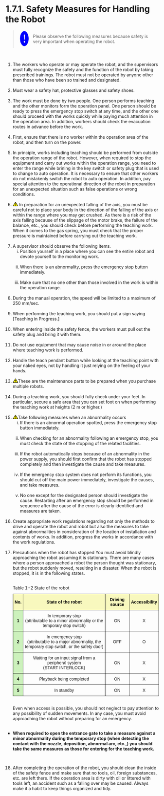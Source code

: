 ﻿# 1.7.1. Safety Measures for Handling the Robot

<blockquote>
<table border="0">
    <thead>
        <tr>
            <td>
            <div align="center">
              <img src="../../_assets/강제표시.png" width = 50 height = 50>
            </div>
            </td>
            <td colspan="4"> 
                Please observe the following measures because safety is very important when operating the robot.
            </td>
        </tr>
    </thead>
</table>  
</blockquote><br>



<ol style="list-style-type:decimal" start="1">
<li>
The workers who operate or may operate the robot, and the supervisors must fully recognize the safety and the function of the robot by taking prescribed trainings. The robot must not be operated by anyone other than those who have been so trained and designated. 
</li><br>
    <li>
Must wear a safety hat, protective glasses and safety shoes. 
</li><br>
    <li>
The work must be done by two people. One person performs teaching and the other monitors form the operation panel. One person should be ready to press the emergency stop switch at any time, and the other one should proceed with the works quickly while paying much attention in the operation area. In addition, workers should check the evacuation routes in advance before the work. 
</li><br>
    <li>
First, ensure that there is no worker within the operation area of the robot, and then turn on the power. 
</li><br>
    <li>
In principle, works including teaching should be performed from outside the operation range of the robot. However, when required to stop the equipment and carry out works within the operation range, you need to enter the range while brining in the key switch or safety plug that is used to change to auto operation. It is necessary to ensure that other workers do not mistakenly switch the robot to auto operation. In addition, pay special attention to the operational direction of the robot in preparation for an unexpected situation such as false operations or wrong conditions. 
</li><br>
    <li>
<img src="../../_assets/작은주의표시.png"> In preparation for an unexpected falling of the axis, you must be careful not to place your body in the direction of the falling of the axis or within the range where you may get crushed.
As there is a risk of the axis falling because of the slippage of the motor brake, the failure of the balance, etc., you should check before performing the teaching work. When it comes to the gas spring, you must check that the proper pressure is maintained before carrying out the teaching work.
</li><br>	
<li>
            A supervisor should observe the following items. 
            <ol style="list-style-type:lower-roman" start="1">
                <li>
                Position yourself in a place where you can see the entire robot and devote yourself to the monitoring work.
</li><br>
    <li>
When there is an abnormality, press the emergency stop button immediately. 
</li><br>
    <li>
Make sure that no one other than those involved in the work is within the operation range.
                </li>
            </ol>
        </li><br>
<li>
During the manual operation, the speed will be limited to a maximum of 250 mm/sec. 
</li><br>
    <li>
When performing the teaching work, you should put a sign saying [Teaching in Progress.] 
</li><br>
    <li>
When entering inside the safety fence, the workers must pull out the safety plug and bring it with them. 
</li><br>
    <li>
Do not use equipment that may cause noise in or around the place where teaching work is performed. 
</li><br>
    <li>
Handle the teach pendant button while looking at the teaching point with your naked eyes, not by handling it just relying on the feeling of your hands. 

</li><br>
    <li>
<img src="../../_assets/작은주의표시.png">These are the maintenance parts to be prepared when you purchase multiple robots. 
</li><br>
    <li>
During a teaching work, you should fully check under your feet. In particular, secure a safe area that you can set foot on when performing the teaching work at heights (2 m or higher.) 
</li><br> 
        <li>
            <img src="../../_assets/작은주의표시.png">Take following measures when an abnormality occurs 
            <ol style="list-style-type:lower-roman" start="1">
                <li>
                If there is an abnormal operation spotted, press the emergency stop button immediately. 
</li><br>
    <li>
When checking for an abnormality following an emergency stop, you must check the state of the stopping of the related facilities. 
</li><br>
    <li>
If the robot automatically stops because of an abnormality in the power supply, you should first confirm that the robot has stopped completely and then investigate the cause and take measures. 
</li><br>
    <li>
If the emergency stop system does not perform its functions, you should cut off the main power immediately, investigate the causes, and take measures. 
</li><br>
    <li>
No one except for the designated person should investigate the cause. Restarting after an emergency stop should be performed in sequence after the cause of the error is clearly identified and measures are taken. 
                 </li>
            </ol>
        </li><br> 
        <li>
        Create appropriate work regulations regarding not only the methods to drive and operate the robot and robot but also the measures to take against abnormalities in consideration of the location of installation and contents of works. In addition, progress the works in accordance with the work regulations. 
</li><br> 
        <li>Precautions when the robot has stopped
You must avoid blindly approaching the robot assuming it is stationary. There are many cases where a person approached a robot the person thought was stationary, but the robot suddenly moved, resulting in a disaster. When the robot is stopped, it is in the following states.
<br><br>
            <style type="text/css">
                .tg  {border-collapse:collapse;border-spacing:0;margin-left:auto;margin-right:auto;}
                .tg caption{caption-side: top;text-align: left;}
                .tg td{border-color:black;border-style:solid;border-width:1px;font-family:Arial, sans-serif;font-size:14px;
                overflow:hidden;padding:10px 5px;word-break:normal;}
                .tg th{border-color:black;border-style:solid;border-width:1px;font-family:Arial, sans-serif;font-size:14px;
                font-weight:normal;overflow:hidden;padding:10px 5px;word-break:normal;}
                .tg .tg-osmi{background-color:#f8f8be;color:#000000;font-weight:bold;text-align:center;vertical-align:middle}
                .tg .tg-bb96{background-color:#ccf1bc;color:#000000; font-weight:bold;text-align:center;vertical-align:middle}
                .tg .tg-nrix{text-align:center;vertical-align:middle}
            </style>
            <table class="tg">
                <caption>Table 1-2 State of the robot </caption> 
                <thead>
                <tr>
                    <th class="tg-osmi">No.</th>
                    <th class="tg-osmi">State of the robot</th>
                    <th class="tg-osmi">Driving source</th>
                    <th class="tg-osmi">Accessibility</th>
                </tr>
                </thead>
                <tbody>
                <tr>
                    <td class="tg-bb96">1</td>
                    <td class="tg-nrix">In temporary stop<br>(attributable to a minor abnormality or the temporary stop switch)</td>
                    <td class="tg-nrix">ON</td>
                    <td class="tg-nrix">X</td>
                </tr>
                <tr>
                    <td class="tg-bb96">2</td>
                    <td class="tg-nrix">In emergency stop<br>(attributable to a major abnormality, the temporary stop switch, or the safety door)</td>
                    <td class="tg-nrix">OFF</td>
                    <td class="tg-nrix">O</td>
                </tr>
                <tr>
                    <td class="tg-bb96">3</td>
                    <td class="tg-nrix">Waiting for an input signal from a peripheral system<br>(START INTERLOCK)</td>
                    <td class="tg-nrix">ON</td>
                    <td class="tg-nrix">X</td>
                </tr>
                <tr>
                    <td class="tg-bb96">4</td>
                    <td class="tg-nrix">Playback being completed</td>
                    <td class="tg-nrix">ON</td>
                    <td class="tg-nrix">X</td>
                </tr>
                <tr>
                    <td class="tg-bb96">5</td>
                    <td class="tg-nrix">In standby</td>
                    <td class="tg-nrix">ON</td>
                    <td class="tg-nrix">X</td>
                </tr>
                </tbody>
            </table><br>
            Even when access is possible, you should not neglect to pay attention to any possibility of sudden movements. In any case, you must avoid approaching the robot without preparing for an emergency. <br><br>            
</ol>

<ol style="list-style-position: outside; list-style-type:square;" start="1">
    <li>
        <b>
    When required to open the entrance gate to take a measure against a minor abnormality during the temporary stop (when detecting the contact with the nozzle, deposition, abnormal arc, etc.,) you should take the same measures as those for entering for the teaching work.
</b>
    </li>
</ol><br>

<ol style="list-style-type:decimal" start="18">
    <li>
        After completing the operation of the robot, you should clean the inside of the safety fence and make sure that no tools, oil, foreign substances, etc. are left there. If the operation area is dirty with oil or littered with tools left, an accident such as a falling over may be caused. Always make it a habit to keep things organized and tidy. 
    </li>
</ol>